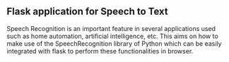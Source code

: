 ## Flask application for Speech to Text
Speech Recognition is an important feature in several applications used such as home automation, artificial intelligence, etc. This aims on how to make use of the SpeechRecognition library of Python which can be easily integrated with flask to perform these functionalities in browser. 

